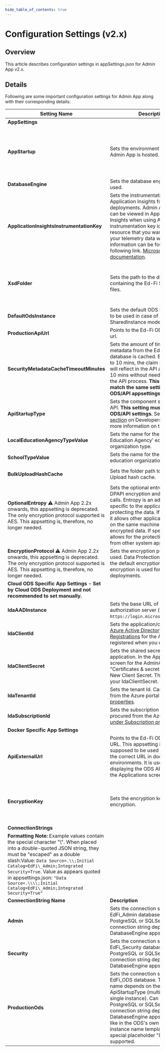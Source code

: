 ```yaml
---
hide_table_of_contents: true
---
```


# Configuration Settings (v2.x)

## Overview

This article describes configuration settings in appSettings.json for Admin App
v2.x.

## Details

Following are some important configuration settings for Admin App along with
their corresponding details:

| Setting Name | Description | Valid Values |
| --- | --- | --- |
| **AppSettings** |     |     |
| **AppStartup** | Sets the environment in which Admin App is hosted. | "Azure", "OnPrem". Default value: "Azure". "Azure" is used by Cloud ODS deployment exclusively, and it is the default merely in service of Cloud ODS deployment processes. It is set to OnPrem by on-prem installation scripts, for instance. All deployments other than Cloud ODS should use "OnPrem". |
| **DatabaseEngine** | Sets the database engine being used. | "SqlServer", "PostgreSql". Default value: "SqlServer" |
| **ApplicationInsightsInstrumentationKey** | Sets the instrumentation key for Application Insights for Cloud ODS deployments. Admin App logging can be viewed in Application Insights when using Azure. The instrumentation key identifies the resource that you want to associate your telemetry data with. More information can be found in the following link. [Microsoft documentation](https://docs.microsoft.com/en-us/azure/azure-monitor/app/create-new-resource#copy-the-instrumentation-key). | An instrumentation key can be procured from [the Azure portal](https://docs.microsoft.com/en-us/azure/bot-service/bot-service-resources-app-insights-keys?view=azure-bot-service-4.0). Example: "5b46bad4-b3c3-454f-80dc-6f6f5bd7ce4b" |
| **XsdFolder** | Sets the path to the directory containing the Ed-Fi Standard XSD files. | Any string (must be an existing folder path). Default value: "Schema" which points to the Schema folder under the Admin App web project. For most users, this should be left equal to the default. (This setting is expected to become irrelevant for ODS 5.2.0 and above.) |
| **DefaultOdsInstance** | Sets the default ODS instance name to be used in case of SharedInstance mode. | Any string.   Default value: "EdFi ODS" |
| **ProductionApiUrl** | Points to the Ed-Fi ODS / API server url. | Any string (must be a valid server url) |
| **SecurityMetadataCacheTimeoutMinutes** | Sets the amount of time the security metadata from the EdFi\_Security database is cached. E.g., if it is set to 10 mins, the claim set changes will reflect in the API at least after 10 mins without needing to recycle the API process. **This setting must match the same setting on the ODS/API appsettings.json.** | A positive integer representing the number of minutes. Default value: 10 |
| **ApiStartupType** | Sets the component settings for the API. **This setting must match the ODS/API settings.** See the [following section](https://edfi.atlassian.net/wiki/pages/viewpage.action?pageId=20480170#PlatformDevGuideExtensibility&Customization-DbPartition) on Developers' Guide for more information on this setting. | "SharedInstance", "YearSpecific", "DistrictSpecific".  Default value: "SharedInstance" |
| **LocalEducationAgencyTypeValue** | Sets the name for the 'Local Education Agency' education organization type. | Any string. Default value: "Local Education Agency" |
| **SchoolTypeValue** | Sets the name for the 'School' education organization type. | Any string. Default value: "School" |
| **BulkUploadHashCache** | Sets the folder path to the Bulk Upload hash cache. | Any string (must be an existing folder path). Default value: `C:\ProgramData\Ed-Fi-ODS-AdminApp\BulkUploadHashCache` |
| **OptionalEntropy** ⚠️ Admin App 2.2x onwards, this appsetting is deprecated. The only encryption protocol supported is AES. This appsetting is, therefore, no longer needed. | Sets the optional entropy value for DPAPI encryption and decryption calls. Entropy is an additional key specific to the application that is protecting the data. If not specified, it allows other applications running on the same machine to decrypt the encrypted data. If specified, it allows for the protection of data from other system applications. | Any string |
| **EncryptionProtocol** ⚠️ Admin App 2.2x onwards, this appsetting is deprecated. The only encryption protocol supported is AES. This appsetting is, therefore, no longer needed. | Sets the encryption protocol to be used. Data Protection API (DPAPI) is the default encryption protocol. AES encryption is used for docker deployments. | "DPAPI", "AES". Default value: "DPAPI" |
| **Cloud ODS Specific App Settings - Set by Cloud ODS Deployment and not recommended to set manually.** |     |     |
| **IdaAADInstance** | Sets the base URL of the authorization server (this is always `https://login.microsoftonline.com`) |     |
| **IdaClientId** | Sets the application/client Id in [Azure Active Directory/App Registrations](https://portal.azure.com/#blade/Microsoft_AAD_RegisteredApps/ApplicationsListBlade) for the Azure AD app registered when you deployed |     |
| **IdaClientSecret** | Sets the shared secret of the application. In the App Registration screen for the AdminApp. Click on "Certificates & secrets" and add a New Client Secret. This key value is your IdaClientSecret. |     |
| **IdaTenantId** | Sets the tenant Id. Can be procured from the Azure portal [under Tenant properties](https://portal.azure.com/#blade/Microsoft_AAD_IAM/ActiveDirectoryMenuBlade/Properties). |     |
| **IdaSubscriptionId** | Sets the subscription Id. Can be procured from the Azure portal [under Subscription properties](https://portal.azure.com/#blade/Microsoft_Azure_Billing/SubscriptionsBlade). |     |
| **Docker Specific App Settings** |     |     |
| **ApiExternalUrl** | Points to the Ed-Fi ODS / API server URL. This appsetting is only supposed to be used for displaying the correct URL in docker environments. It is used when displaying the ODS API location on the Applications screen. | Any string (must be a valid server url) |
| **EncryptionKey** | Sets the encryption key for AES encryption. | Must be an AES 256-bit key. An AES 256-bit key can be expressed as a hexadecimal string with 64 characters. It will require 44 characters in base64. Rather than setting this manually, see the [docker setup instructions](../../7-docker/readme.mdx) for populating it via environment variable `ENCRYPTION_KEY`. |
| **ConnectionStrings** |     |     |
| **Formatting Note:** Example values contain the special character "\\". When placed into a double-quoted JSON string, they must be "escaped" as a double slash:Value: `Data Source=.\\;Initial Catalog=EdFi\_Admin;Integrated Security=True`. Value as appears quoted in appsettings.json: `"Data Source=.\\\\;Initial Catalog=EdFi\_Admin;Integrated Security=True"` |     |     |
| **ConnectionString Name** | **Description** | **Examples** |
| **Admin** | Sets the connection string for the EdFi\_Admin database. Can be a PostgreSQL or SQLServer connection string depending on the DatabaseEngine appsetting. | `Data Source=.\\;Initial Catalog=EdFi\_Admin;Integrated Security=True` |
| **Security** | Sets the connection string for the EdFi\_Security database. Can be a PostgreSQL or SQLServer connection string depending on the DatabaseEngine appsetting. | `Data Source=.\\;Initial Catalog=EdFi\_Security;Integrated Security=True` |
| **ProductionOds** | Sets the connection string for the EdFi\_ODS database. The database name depends on the ApiStartupType (multi-instance or single instance). Can be a PostgreSQL or SQLServer connection string depending on the DatabaseEngine appsetting. Just like in the ODS's own config, instance name templating with the special placeholder "{0}" is supported. | `Data Source=.\\;Initial Catalog=EdFi\_Ods\_Production;Integrated Security=True`  `Data Source=.\\;Initial Catalog=EdFi\_{0};Integrated Security=True` |
